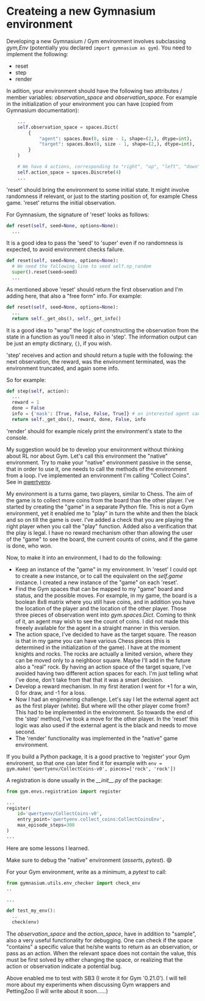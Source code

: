 # Createing a new Gymnasium environment

<!-- There are many nice Gym / Gymnasium example environments and the first thing one should probably do is to run some tutorial of how to train an agent to interact with this environment and then to enjoy watching while evaluating the performance of the agent in the given environment.

An interesting next step would be to create an environment yourself. You may be tempted to "solve" a given environment better, with fewer training steps / episodes. This is also important, especially if you some good ideas and want to push the envelope of what is possible. Howver writing a new environment can also teach you a lot about the engineering challenges and how things work together. -->

Developing a new Gymnasium / Gym environment involves subclassing *gym,Env* (potentially you declared ```import gymnasium as gym```). You need to implement the following:

- reset
- step
- render

In adition, your environment should have the following two attributes / member variables: *observation_space* and *observation_space*. For example in the initialization of your environment you can have (copied from Gymnasium documentation):

``` py
    ...
    self.observation_space = spaces.Dict(
        {
            "agent": spaces.Box(0, size - 1, shape=(2,), dtype=int),
            "target": spaces.Box(0, size - 1, shape=(2,), dtype=int),
        }
    )

    # We have 4 actions, corresponding to "right", "up", "left", "down"
    self.action_space = spaces.Discrete(4)
    ...
```

'reset' should bring the environment to some initial state. It might involve randomness if relevant, or just to the starting position of, for example Chess game. 'reset' returns the initial observation.

For Gymnasium, the signature of 'reset' looks as follows:

``` py
def reset(self, seed=None, options=None):
  ...
```

It is a good idea to pass the 'seed' to 'super' even if no randomness is expected, to avoid environment checks failure.

``` py
def reset(self, seed=None, options=None):
  # We need the following line to seed self.np_random
  super().reset(seed=seed)
  ...
```

As mentioned above 'reset' should return the first observation and I'm adding here, that also a "free form" info.
For example:

``` py
def reset(self, seed=None, options=None):
  ...
  return self._get_obs(), self._get_info()
```

It is a good idea to "wrap" the logic of constructing the observation from the state in a function as you'll need it also in 'step'. The information output can be just an empty dictinary, ```{}```, if you wish.

'step' receives and action and should return a tuple with the following: the next observation, the reward, was the environment terminated, was the environment truncated, and again some info.

So for example:

``` py
def step(self, action):
  ...
  reward = 1
  done = False
  info = {'mask': [True, False, False, True]} # an interested agent can use this mask to avoid illegal moves
  return self._get_obs(), reward, done, False, info
```

'render' should for example nicely print the environment's state to the console.

My suggestion would be to develop your environment without thinking about RL nor about Gym. Let's call this environment the "native" environment.
Try to make your "native" environment passive in the sense, that in order to use it, one needs to call the methods of the environment from a loop. I've implemented an environment I'm calling "Collect Coins". See in [qwertyenv](https://github.com/zbenmo/qwertyenv).

My environment is a turns game, two players, similar to Chess. The aim of the game is to collect more coins from the board than the other player. I've started by creating the "game" in a separate Python file. This is not a Gym environment, yet it enabled me to "play" in turn the white and then the black and so on till the game is over. I've added a check that you are playing the right player when you call the "play" function. Added also a verification that the play is legal. I have no reward mechanism other than allowing the user of the "game" to see the board, the current counts of coins, and if the game is done, who won.

Now, to make it into an environment, I had to do the following:

- Keep an instance of the "game" in my environment. In 'reset' I could opt to create a new instance, or to call the equivalent on the *self.game* instance. I created a new instance of the "game" on each 'reset'.
- Find the Gym spaces that can be mapped to my "game" board and status, and the possible moves. For example, in my game, the board is a boolean 8x8 matrix where you still have coins, and in addition you have the location of the player and the location of the other player. Those three pieces of observation went into *gym.spaces.Dict*. Coming to think of it, an agent may wish to see the count of coins. I did not made this freeely available for the agent in a straight manner in this version.
- The action space, I've decided to have as the target square. The reason is that in my game you can have various Chess pieces (this is determined in the initialization of the game). I have at the moment knights and rocks. The rocks are actually a limited version, where they can be moved only to a neighboor square. Maybe I'll add in the future also a "real" rock. By having an action space of the target square, I've avoided having two different action spaces for each. I'm just telling what I've done, don't take from that that it was a smart decision.  
- Develop a reward mechanism. In my first iteration I went for +1 for a win, 0 for draw, and -1 for a loss. 
- Now I had an enginnering challenge. Let's say I let the external agent act as the first player (white). But where will the other player come from? This had to be implemented in the environment. So towards the end of the 'step' method, I've took a move for the other player. In the 'reset' this logic was also used if the external agent is the black and needs to move second.
- The 'render' functionality was implemented in the "native" game environment.

If you build a Python package, it is a good practive to 'register' your Gym environent, so that one can later find it for example with ```env =  gym.make('qwertyenv/CollectCoins-v0', pieces=['rock', 'rock'])```

A registration is done usually in the *\_\_init\_\_.py* of the package:

``` py
from gym.envs.registration import register

...
register(
    id='qwertyenv/CollectCoins-v0',
    entry_point='qwertyenv.collect_coins:CollectCoinsEnv',
    max_episode_steps=300
)
...
```

Here are some lessons I learned.

Make sure to debug the "native" environment (*assert*s, *pytest*). :smile:

For your Gym environment, write as a minimum, a *pytest* to call:

``` py
from gymnasium.utils.env_checker import check_env
..

...

def test_my_env():
  ..
  check(env)
```

The *observation_space* and the *action_space*, have in addition to "sample", also a very useful functionality for debugging. One can check if the space "contains" a specific value that he/she wants to return as an observation, or pass as an action. When the relevant space does not contain the value, this must be first solved by either changing the space, or realizing that the action or observation indicate a potential bug.

Above enabled me to test with SB3 (I wrote it for Gym '0.21.0'). I will tell more about my experiments when discussing Gym wrappers and PettingZoo (I will write about it soon......)
